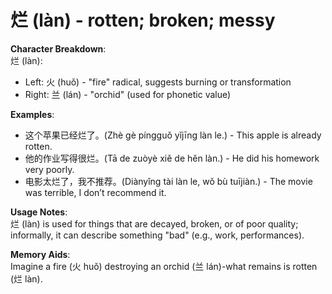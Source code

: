 # **烂 (làn) - rotten; broken; messy**

**Character Breakdown**:  
烂 (làn):  
- Left: 火 (huǒ) - "fire" radical, suggests burning or transformation  
- Right: 兰 (lán) - "orchid" (used for phonetic value)

**Examples**:  
- 这个苹果已经烂了。(Zhè gè píngguǒ yǐjīng làn le.) - This apple is already rotten.  
- 他的作业写得很烂。(Tā de zuòyè xiě de hěn làn.) - He did his homework very poorly.  
- 电影太烂了，我不推荐。(Diànyǐng tài làn le, wǒ bù tuījiàn.) - The movie was terrible, I don’t recommend it.

**Usage Notes**:  
烂 (làn) is used for things that are decayed, broken, or of poor quality; informally, it can describe something "bad" (e.g., work, performances).

**Memory Aids**:  
Imagine a fire (火 huǒ) destroying an orchid (兰 lán)-what remains is rotten (烂 làn).